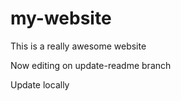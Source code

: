 # my-website

This is a really awesome website

Now editing on update-readme branch

Update locally


